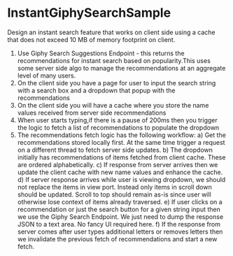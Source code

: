 # InstantGiphySearchSample
Design an instant search feature that works on client side using a cache that does not exceed 10 MB of memory footprint on client.
1. Use Giphy Search Suggestions Endpoint - this returns the recommendations for instant search based on popularity.This uses some server side algo to manage the recommendations at an aggregate level of many users.
2. On the client side you have a page for user to input the search string with a search box and a dropdown that popup with the recommendations
3. On the client side you will have a cache where you store the name values received from server side recommendations
4. When user starts typing,if there is a pause of 200ms then you trigger the logic to fetch a list of recommendations to populate the dropdown
5. The recommendations fetch logic has the following workflow:
a) Get the recommendations stored locally first. At the same time trigger a request on a different thread to fetch server side updates.
b) The dropdown initially has recommendations of items fetched from client cache. These are ordered alphabetically.
c) If response from server arrives then we update the client cache with new name values and enhance the cache.
d) If server response arrives while user is viewing dropdown, we should not replace the items in view port. Instead only items in scroll down should be updated. Scroll to top should remain as-is since user will otherwise lose context of items already traversed.
e) If user clicks on a recommendation or just the search button for a given string input then we use the Giphy Search Endpoint. We just need to dump the response JSON to a text area. No fancy UI required here.
f) If the response from server comes after user types additional letters or removes letters then we invalidate the previous fetch of recommendations and start a new fetch.
